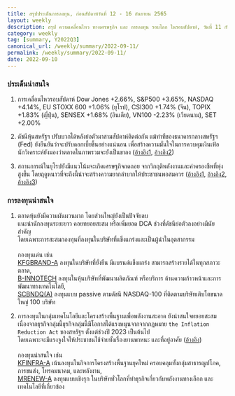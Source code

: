```yaml
---
title: สรุปประเด็นการลงทุน, ก่อนสัปดาห์วันที่ 12 - 16 กันยายน 2565
layout: weekly
description: สรุป ความเคลื่อนไหว ทางเศรษฐกิจ และ การลงทุน รอบโลก ในรอบสัปดาห์, วันที่ 11 กันยายน 2565
category: weekly
tag: [summary, Y2022Q3]
canonical_url: /weekly/summary/2022-09-11/
permalink: /weekly/summary/2022-09-11/
date: 2022-09-10
---
```


### ประเด็นน่าสนใจ

1. การเคลื่อนไหวรอบสัปดาห์ Dow Jones +2.66%, S&P500 +3.65%, NASDAQ +4.14%, EU STOXX 600 +1.06% (ยุโรป), CSI300 +1.74% (จีน), TOPIX +1.83% (ญี่ปุ่น), SENSEX +1.68% (อินเดีย), VN100 -2.23% (เวียดนาม), SET +2.00%

2. ดัชนีหุ้นสหรัฐฯ ปรับบวกได้หลังย่อตัวมาสามสัปดาห์ติดต่อกัน แม้ท่าทีของธนาคารกลางสหรัฐฯ (Fed) ยังยืนยันว่าจะปรับดอกเบี้ยขึ้นอย่างแน่นอน เพื่อสร้างความมั่นใจในการควบคุมเงินเฟ้อ นักวิเคราะห์ยังมองว่าตลาดในภาพรวมจะยังเป็นขาลง
([อ้างอิง1](https://www.cnbc.com/2022/09/08/stock-market-futures-open-to-close-news.html), 
[อ้างอิง2](https://www.cnbc.com/2022/09/08/fed-chair-powell-vows-to-raise-rates-to-fight-inflation-until-the-job-is-done.html)) 

3. สถานการณ์ในยุโรปยังมีแนวโน้มจะเกิดเศรษฐกิจถดถอย จากวิกฤติพลังงานและค่าครองชีพที่พุ่งสูงขึ้น โดยฤดูหนาวที่จะถึงนี้น่าจะสร้างความยากลำบากให้ประชาชนพอสมควร
([อ้างอิง1](https://www.cnbc.com/2022/09/09/eu-energy-talks-russia-warns-against-capping-oil-and-gas-prices.html), 
[อ้างอิง2](https://www.cnbc.com/2022/09/06/uniper-says-worst-is-still-to-come-as-russia-halts-gas-flows-to-europe.html?recirc=taboolainternal), 
[อ้างอิง3](https://www.cnbc.com/2022/09/07/fish-and-chip-shops-fear-for-survival-as-energy-prices-surge.html)) 



### การลงทุนน่าสนใจ

1. ตลาดหุ้นยังมีความผันผวนมาก โดยส่วนใหญ่ยังเป็นปัจจัยลบ  
แนะนำนักลงทุนระยะยาว คอยทยอยสะสม หรือเพิ่มยอด DCA ช่วงที่ดัชนีย่อตัวลงอย่างมีนัยสำคัญ  
โดยเฉพาะการสะสมกองทุนที่ลงทุนในบริษัทที่แข็งแกร่งและเป็นผู้นำในอุตสากรรม<br><br>
กองทุนเด่น เช่น  
[KFGBRAND-A](https://www.finnomena.com/fund/KFGBRAND-A) ลงทุนในบริษัทที่ยั่งยืน มีแบรนด์แข็งแกร่ง สามารถสร้างรายได้ในทุกสภาวะตลาด,  
[B-INNOTECH](https://www.finnomena.com/fund/B-INNOTECH) ลงทุนในหุ้นบริษัทที่พัฒนาผลิตภัณฑ์ หรือบริการ ด้านความก้าวหน้าและการพัฒนาทางเทคโนโลยี,  
[SCBNDQ(A)](https://www.finnomena.com/fund/SCBNDQ(A)) ลงทุนแบบ passive ตามดัชนี NASDAQ-100 ที่ติดตามบริษัทเติบโตขนาดใหญ่ 100 บริษัท

2. การลงทุนในกลุ่มเทคโนโลยีและโครงสร้างพื้นฐานเพื่อพลังงานสะอาด ยังน่าสนใจทยอยสะสม  
เนื่องจากธุรกิจกลุ่มนี้ธุรกิจกลุ่มนี้มีโอกาสได้แรงหนุนจากจากกฎหมาย `the Inflation Reduction Act` ของสหรัฐฯ ตั้งแต่ช่วงปี 2023 เป็นต้นไป  
โดยเฉพาะจะมีแรงจูงใจให้ประชาชนใช้จ่ายทั้งเรื่องยานพาหนะ และที่อยู่อาศัย 
([อ้างอิง](https://www.cnbc.com/2022/09/03/inflation-reduction-act-when-to-claim-climate-tax-breaks-rebates.html))<br><br>
กองทุนน่าสนใจ เช่น  
[KFINFRA-A](https://www.finnomena.com/fund/KFINFRA-A) เน้นลงทุนในกิจการโครงสร้างพื้นฐานยุคใหม่ ครอบคลุมทั้งกลุ่มสาธารณูปโภค, การขนส่ง, โทรคมนาคม, และพลังงาน,  
[MRENEW-A](https://www.finnomena.com/fund/MRENEW-A) ลงทุนแบบเชิงรุก ในบริษัททั่วโลกที่ทำธุรกิจเกี่ยวกับพลังงานทางเลือก และเทคโนโลยีที่เกี่ยวข้อง 